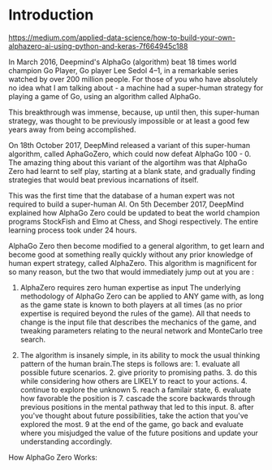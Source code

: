 # Introduction

https://medium.com/applied-data-science/how-to-build-your-own-alphazero-ai-using-python-and-keras-7f664945c188

In March 2016, Deepmind's AlphaGo (algorithm) beat 18 times world champion Go Player, Go player Lee Sedol 4–1, in a remarkable series watched by over 200 million people. For those of you who have absolutely no idea what I am talking about - a machine had a super-human strategy for playing a game of Go, using an algorithm called AlphaGo.

This breakthrough was immense, because, up until then, this super-human strategy, was thought to be previously impossible or at least a good few years away from being accomplished.

On 18th October 2017, DeepMind released a variant of this super-human algorithm, called AphaGoZero, which could now defeat AlphaGo 100 - 0.
The amazing thing about this variant of the algortihm was that AlphaGo Zero had learnt to self play, starting at a blank state, and gradually finding strategies that would beat previous incarnations of itself.

This was the first time that the database of a human expert was not required to build a super-human AI.
On 5th December 2017, DeepMind explained how AlphaGo Zero could be updated to beat the world champion programs StockFish and Elmo at Chess, and Shogi respectively. The entire learning process took under 24 hours.

AlphaGo Zero then become modified to a general algorithm, to get learn and become good at something really quickly without any prior knowledge of human expert strategy, called AlphaZero.
This algorithm is magnificent for so many reason, but the two that would immediately jump out at you are :
1. AlphaZero requires zero human expertise as input
  The underlying methodology of AlphaGo Zero can be applied to ANY game with, as long as the game state is known to both players at all times (as no prior expertise is required beyond the rules of the game).
  All that needs to change is the input file that describes the mechanics of the game, and tweaking parameters relating to the neural network and MonteCarlo tree search.

2. The algorithm is insanely simple, in its ability to mock the usual thinking pattern of the human brain.The steps is follows are: 1. evaluate all possible future scenarios. 2. give priority to promising paths. 3. do this while considering how others are LIKELY to react to your actions. 4. continue to explore the unknown 5. reach a familair state, 6. evaluate how favorable the position is 7. cascade the score backwards through previous positions in the mental pathway that led to this input. 8. after you've thought about future possibilities, take the action that you've explored the most. 9 at the end of the game, go back and evaluate where you misjudged the value of the future positions and update your understanding accordingly.

How AlphaGo Zero Works:
